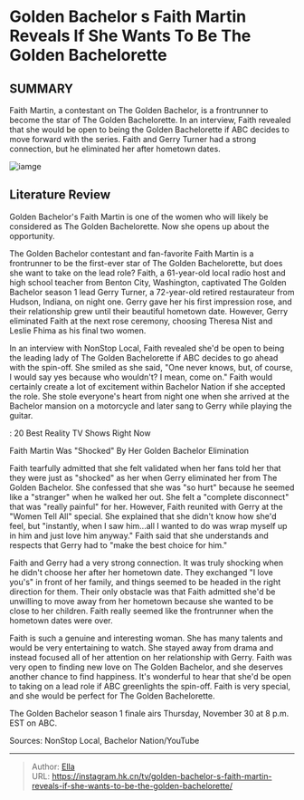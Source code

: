 # Golden Bachelor s Faith Martin Reveals If She Wants To Be The Golden Bachelorette


## SUMMARY 



  Faith Martin, a contestant on The Golden Bachelor, is a frontrunner to become the star of The Golden Bachelorette.   In an interview, Faith revealed that she would be open to being the Golden Bachelorette if ABC decides to move forward with the series.   Faith and Gerry Turner had a strong connection, but he eliminated her after hometown dates.  

![iamge](https://static1.srcdn.com/wordpress/wp-content/uploads/2023/11/golden-bachelor-s-faith-martin-reveals-if-she-wants-to-be-the-golden-bachelorette.jpg)

## Literature Review
Golden Bachelor&#39;s Faith Martin is one of the women who will likely be considered as The Golden Bachelorette. Now she opens up about the opportunity.




The Golden Bachelor contestant and fan-favorite Faith Martin is a frontrunner to be the first-ever star of The Golden Bachelorette, but does she want to take on the lead role? Faith, a 61-year-old local radio host and high school teacher from Benton City, Washington, captivated The Golden Bachelor season 1 lead Gerry Turner, a 72-year-old retired restaurateur from Hudson, Indiana, on night one. Gerry gave her his first impression rose, and their relationship grew until their beautiful hometown date. However, Gerry eliminated Faith at the next rose ceremony, choosing Theresa Nist and Leslie Fhima as his final two women.




In an interview with NonStop Local, Faith revealed she&#39;d be open to being the leading lady of The Golden Bachelorette if ABC decides to go ahead with the spin-off. She smiled as she said, &#34;One never knows, but, of course, I would say yes because who wouldn&#39;t? I mean, come on.&#34; Faith would certainly create a lot of excitement within Bachelor Nation if she accepted the role. She stole everyone&#39;s heart from night one when she arrived at the Bachelor mansion on a motorcycle and later sang to Gerry while playing the guitar.

 : 20 Best Reality TV Shows Right Now


 Faith Martin Was &#34;Shocked&#34; By Her Golden Bachelor Elimination 
          

Faith tearfully admitted that she felt validated when her fans told her that they were just as &#34;shocked&#34; as her when Gerry eliminated her from The Golden Bachelor. She confessed that she was &#34;so hurt&#34; because he seemed like a &#34;stranger&#34; when he walked her out. She felt a &#34;complete disconnect&#34; that was &#34;really painful&#34; for her. However, Faith reunited with Gerry at the &#34;Women Tell All&#34; special. She explained that she didn&#39;t know how she&#39;d feel, but &#34;instantly, when I saw him...all I wanted to do was wrap myself up in him and just love him anyway.&#34; Faith said that she understands and respects that Gerry had to &#34;make the best choice for him.&#34;





 

Faith and Gerry had a very strong connection. It was truly shocking when he didn&#39;t choose her after her hometown date. They exchanged &#34;I love you&#39;s&#34; in front of her family, and things seemed to be headed in the right direction for them. Their only obstacle was that Faith admitted she&#39;d be unwilling to move away from her hometown because she wanted to be close to her children. Faith really seemed like the frontrunner when the hometown dates were over.

Faith is such a genuine and interesting woman. She has many talents and would be very entertaining to watch. She stayed away from drama and instead focused all of her attention on her relationship with Gerry. Faith was very open to finding new love on The Golden Bachelor, and she deserves another chance to find happiness. It&#39;s wonderful to hear that she&#39;d be open to taking on a lead role if ABC greenlights the spin-off. Faith is very special, and she would be perfect for The Golden Bachelorette.




The Golden Bachelor season 1 finale airs Thursday, November 30 at 8 p.m. EST on ABC.

Sources: NonStop Local, Bachelor Nation/YouTube



---

> Author: [Ella](https://instagram.hk.cn/)  
> URL: https://instagram.hk.cn/tv/golden-bachelor-s-faith-martin-reveals-if-she-wants-to-be-the-golden-bachelorette/  

